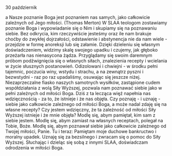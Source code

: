 30 październik

a
Nasze poznanie Boga jest poznaniem nas samych, jako całkowicie zależnych od Jego miłości. (Thomas Merton)
 W SLAA teologom zostawiamy poznanie Boga i wypowiadanie się o Nim i skupiamy się na poznawaniu siebie. Bez odkrycia, kim rzeczywiście jesteśmy oraz ile nam brakuje choćby do zwykłej dojrzałości, odstawienie i abstynencja nie da nam wiele - przejdzie w formę anoreksji lub się załamie. Dzięki dzieleniu się własnym doświadczeniem, widzimy skalę swojego upadku i czujemy, jak głęboko przeżarła nas nienasycona żądza. Przyglądamy się swoim daremnym próbom podźwignięcia się o własnych siłach, znalezienia recepty i wcielania w życie słusznych postanowień. Odizolowani i chwiejni - w środku pełni tajemnic, poczucia winy, wstydu i strachu, a na zewnątrz pyszni i bezwstydni - raz po raz upadaliśmy, osuwając się jeszcze niżej. Niezaprzeczalne fiasko naszych samotnych wysiłków, zastąpione cudem współdziałania z wolą Siły Wyższej, pozwala nam poznawać siebie jako w pełni zależnych od miłości Boga. Dziś z ta lecząca więź napełnia nas wdzięcznością - za to, że istnieje i że nas objęła.
 Czy poznaję - i uznaję - siebie jako całkowicie zależnego od miłości Boga, a może nadal zdaję się na własne recepty? Czy jestem wdzięczny, że ta zależność od miłości Siły Wyższej istnieje i że mnie objęła?
 Modlę się, abym pamiętał, kim sam z siebie jestem. Modlę się, abym zamiast na własnych receptach, polegał na Tobie, Boże. Modlę się, abym poznawał siebie jako całkowicie zależnego od Twojej miłości, Panie.
 Tu i teraz: Pamiętam moje duchowe bankructwo i moralny upadek. Uznaję się za bezsilnego i zwracam się o pomoc do Siły Wyższej. Słuchając i dzieląc się sobą z innymi SLAA, doświadczam odrodzenia w miłości Boga.
